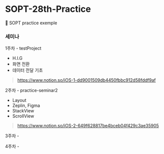 # SOPT-28th-Practice
🍏 SOPT practice exemple

### 세미나

1주차 - testProject
  - H.I.G
  - 화면 전환
  - 데이터 전달 기초
> https://www.notion.so/iOS-1-dd9001509db4450fbbc912d58fddf9af

2주차 - practice-seminar2
- Layout
- Zeplin, Figma
- StackView
- ScrollView
> https://www.notion.so/iOS-2-649f628817be4bceb04f429c3ae35905

3주차 - 

4주차 - 
